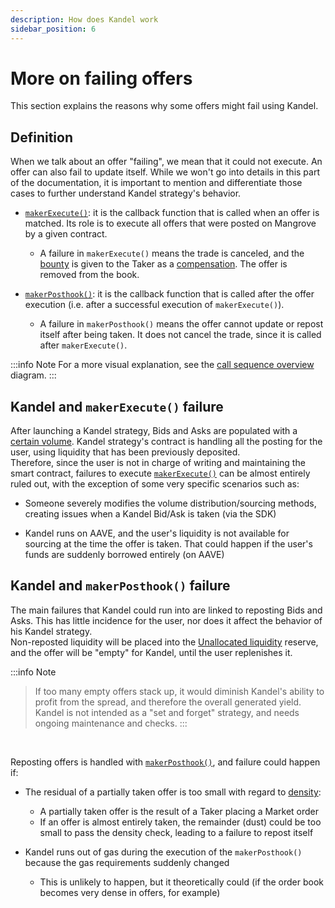 ```yaml
---
description: How does Kandel work
sidebar_position: 6
---
```



# More on failing offers


This section explains the reasons why some offers might fail using Kandel.


## Definition

When we talk about an offer "failing", we mean that it could not execute. An offer can also fail to update itself. While we won't go into details in this part of the documentation, it is important to mention and differentiate those cases to further understand Kandel strategy's behavior.

* [`makerExecute()`](../../../developers/strat-lib/technical-references/code/strats/src/strategies/MangroveOffer/#makerexecute): it is the callback function that is called when an offer is matched. Its role is to execute all offers that were posted on Mangrove by a given contract.
    * A failure in `makerExecute()` means the trade is canceled, and the [bounty](../../../developers/terms/bounty) is given to the Taker as a [compensation](../../../developers/protocol/technical-references/market-order/#bounties-for-taking-failing-offers). The offer is removed from the book.


* [`makerPosthook()`](../../../developers/strat-lib/technical-references/code/strats/src/strategies/MangroveOffer/#makerposthook): it is the callback function that is called after the offer execution (i.e. after a successful execution of `makerExecute()`).
    * A failure in `makerPosthook()` means the offer cannot update or repost itself after being taken. It does not cancel the trade, since it is called after `makerExecute()`.

:::info Note
For a more visual explanation, see the [call sequence overview](../../../developers/protocol/technical-references/overview#call-sequence-overview) diagram.
:::

## Kandel and `makerExecute()` failure

After launching a Kandel strategy, Bids and Asks are populated with a [certain volume](./parameters.md). Kandel strategy's contract is handling all the posting for the user, using liquidity that has been previously deposited.<br />
Therefore, since the user is not in charge of writing and maintaining the smart contract, failures to execute [`makerExecute()`](../../../developers/strat-lib/technical-references/code/strats/src/strategies/MangroveOffer/#makerexecute) can be almost entirely ruled out, with the exception of some very specific scenarios such as:

* Someone severely modifies the volume distribution/sourcing methods, creating issues when a Kandel Bid/Ask is taken (via the SDK)

* Kandel runs on AAVE, and the user's liquidity is not available for sourcing at the time the offer is taken. That could happen if the user's funds are suddenly borrowed entirely (on AAVE)


## Kandel and `makerPosthook()` failure

The main failures that Kandel could run into are linked to reposting Bids and Asks. This has little incidence for the user, nor does it affect the behavior of his Kandel strategy.<br />
Non-reposted liquidity will be placed into the [Unallocated liquidity](./strategy-reserve#unallocated-liquidity) reserve, and the offer will be "empty" for Kandel, until the user replenishes it.<br />

:::info Note
> If too many empty offers stack up, it would diminish Kandel's ability to profit from the spread, and therefore the overall generated yield. Kandel is not intended as a "set and forget" strategy, and needs ongoing maintenance and checks.
:::

<br />

Reposting offers is handled with [`makerPosthook()`](../../../developers/strat-lib/technical-references/code/strats/src/strategies/MangroveOffer/#makerposthook), and failure could happen if:

* The residual of a partially taken offer is too small with regard to [density](../../../developers/terms/density):
    * A partially taken offer is the result of a Taker placing a Market order
    * If an offer is almost entirely taken, the remainder (dust) could be too small to pass the density check, leading to a failure to repost itself


* Kandel runs out of gas during the execution of the `makerPosthook()` because the gas requirements suddenly changed
    * This is unlikely to happen, but it theoretically could (if the order book becomes very dense in offers, for example)
